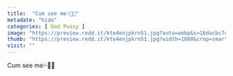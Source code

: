 ```yaml
---
title:  "Cum see me💦🖤💋"
metadate: "hide"
categories: [ God Pussy ]
image: "https://preview.redd.it/kte4enjpkrn51.jpg?auto=webp&s=16dacbc7c9d79016d8a482549d270141e4164852"
thumb: "https://preview.redd.it/kte4enjpkrn51.jpg?width=1080&crop=smart&auto=webp&s=136f5d45353ff97d553eab7a4edd59ab2cac5732"
visit: ""
---
```

Cum see me💦🖤💋
